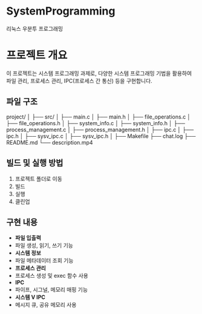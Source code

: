 # SystemProgramming
리눅스 우분투 프로그래밍


# 프로젝트 개요

이 프로젝트는 시스템 프로그래밍 과제로, 다양한 시스템 프로그래밍 기법을 활용하여 파일 관리, 프로세스 관리, IPC(프로세스 간 통신) 등을 구현합니다.

## 파일 구조

project/
│
├── src/
│ ├── main.c
│ ├── main.h
│ ├── file_operations.c
│ ├── file_operations.h
│ ├── system_info.c
│ ├── system_info.h
│ ├── process_management.c
│ ├── process_management.h
│ ├── ipc.c
│ ├── ipc.h
│ ├── sysv_ipc.c
│ ├── sysv_ipc.h
│
├── Makefile
├── chat.log
├── README.md
└── description.mp4



## 빌드 및 실행 방법

1. 프로젝트 폴더로 이동
2. 빌드
3. 실행
4. 클린업


## 구현 내용

- **파일 입출력**
- 파일 생성, 읽기, 쓰기 기능
- **시스템 정보**
- 파일 메타데이터 조회 기능
- **프로세스 관리**
- 프로세스 생성 및 exec 함수 사용
- **IPC**
- 파이프, 시그널, 메모리 매핑 기능
- **시스템 V IPC**
- 메시지 큐, 공유 메모리 사용
